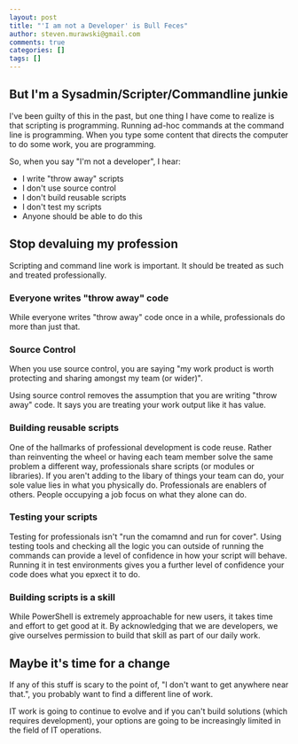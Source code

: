 ```yaml
---
layout: post
title: "'I am not a Developer' is Bull Feces"
author: steven.murawski@gmail.com
comments: true
categories: []
tags: []
---
```


## But I'm a Sysadmin/Scripter/Commandline junkie

I've been guilty of this in the past, but one thing I have come to realize is that scripting is programming.  Running ad-hoc commands at the command line is programming.  When you type some content that directs the computer to do some work, you are programming.

So, when you say "I'm not a developer", I hear:

* I write "throw away" scripts
* I don't use source control
* I don't build reusable scripts
* I don't test my scripts
* Anyone should be able to do this

## Stop devaluing my profession

Scripting and command line work is important.  It should be treated as such and treated professionally.

### Everyone writes "throw away" code

While everyone writes "throw away" code once in a while, professionals do more than just that.

### Source Control

When you use source control, you are saying "my work product is worth protecting and sharing amongst my team (or wider)".

Using source control removes the assumption that you are writing "throw away" code.  It says you are treating your work output like it has value.

### Building reusable scripts

One of the hallmarks of professional development is code reuse.  Rather than reinventing the wheel or having each team member solve the same problem a different way, professionals share scripts (or modules or libraries).  If you aren't adding to the libary of things your team can do, your sole value lies in what you physically do.  Professionals are enablers of others.  People occupying a job focus on what they alone can do.

### Testing your scripts

Testing for professionals isn't "run the comamnd and run for cover".  Using testing tools and checking all the logic you can outside of running the commands can provide a level of confidence in how your script will behave.  Running it in test environments gives you a further level of confidence your code does what you epxect it to do.

### Building scripts is a skill

While PowerShell is extremely approachable for new users, it takes time and effort to get good at it.  By acknowledging that we are developers, we give ourselves permission to build that skill as part of our daily work.

## Maybe it's time for a change

If any of this stuff is scary to the point of, "I don't want to get anywhere near that.", you probably want to find a different line of work.

IT work is going to continue to evolve and if you can't build solutions (which requires development), your options are going to be increasingly limited in the field of IT operations.
